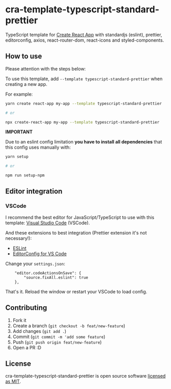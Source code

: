 # cra-template-typescript-standard-prettier

TypeScript template for [Create React App](https://github.com/facebook/create-react-app) with standardjs (eslint), prettier, editorconfig, axios, react-router-dom, react-icons and styled-components.

## How to use

Please attention with the steps below:

To use this template, add `--template typescript-standard-prettier` when creating a new app.

For example:

```sh
yarn create react-app my-app --template typescript-standard-prettier

# or

npx create-react-app my-app --template typescript-standard-prettier
```

**IMPORTANT**

Due to an eslint config limitation **you have to install all dependencies** that this config uses manually with:

```sh
yarn setup

# or

npm run setup-npm
```

## Editor integration

### VSCode

I recommend the best editor for JavaScript/TypeScript to use with this template: [Visual Studio Code](https://code.visualstudio.com/) (VSCode).

And these extensions to best integration (Prettier extension it's not necessary!):
- [ESLint](https://marketplace.visualstudio.com/items?itemName=dbaeumer.vscode-eslint)
- [EditorConfig for VS Code](https://marketplace.visualstudio.com/items?itemName=EditorConfig.EditorConfig)

Change your `settings.json`:

```
    "editor.codeActionsOnSave": {
        "source.fixAll.eslint": true
    },
```

That's it. Reload the window or restart your VSCode to load config.

## Contributing

1. Fork it
2. Create a branch (`git checkout -b feat/new-feature`)
3. Add changes (`git add .`)
4. Commit (`git commit -m 'add some feature`)
5. Push (`git push origin feat/new-feature`)
6. Open a PR :D

## License

cra-template-typescript-standard-prettier is open source software [licensed as MIT](https://github.com/marlosirapuan/cra-template-typescript-standard-prettier/blob/master/LICENSE).

